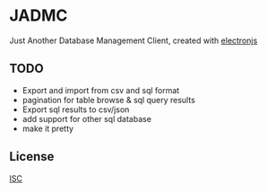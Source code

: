 # JADMC
Just Another Database Management Client, created with [electronjs](http://electronjs.org/)


## TODO
 - Export and import from csv and sql format
 - pagination for table browse & sql query results
 - Export sql results to csv/json
 - add support for other sql database
 - make it pretty

## License
[ISC](https://opensource.org/licenses/ISC)